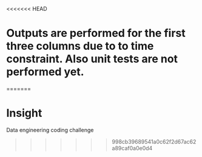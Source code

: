 <<<<<<< HEAD
# Outputs are performed for the first three columns due to to time constraint. Also unit tests are not performed yet.
=======
# Insight
Data engineering coding challenge
>>>>>>> 998cb39689541a0c62f2d67ac62a89caf0a0e0d4

